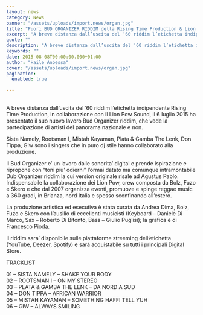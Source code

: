 ```yaml
---
layout: news
category: News
banner: "/assets/uploads/import.news/organ.jpg"
title: "Fuori BUD ORGANIZER RIDDIM della Rising Time Production & Lion Pow"
excerpt: "A breve distanza dall’uscita del ’60 riddim l’etichetta indipendente Rising Time Production, in collaborazione con il Lion Pow Sound, il 6 luglio 2015 ha presentato il suo nuovo lavoro Bud Organizer riddim, che vede la partecipazione di artisti del panorama nazionale e non. Sista Namely, Rootsman I, Mistah Kayaman, Plata & Gamba The Lenk, Don [&hellip"
quote: ""
description: "A breve distanza dall’uscita del ’60 riddim l’etichetta indipendente Rising Time Production, in collaborazione con il Lion Pow Sound, il 6 luglio 2015 ha presentato il suo nuovo lavoro Bud Organizer riddim, che vede la partecipazione di artisti del panorama nazionale e non. Sista Namely, Rootsman I, Mistah Kayaman, Plata & Gamba The Lenk, Don [&hellip"
keywords: ""
date: 2015-08-08T00:00:00.000+01:00
author: "Haile Anbessa"
cover: "/assets/uploads/import.news/organ.jpg"
pagination:
  enabled: true

---
```


[](https://hotmc.com/wp-content/uploads/2015/08/organ.jpg)  
A breve distanza dall’uscita del ’60 riddim l’etichetta indipendente Rising Time Production, in collaborazione con il Lion Pow Sound, il 6 luglio 2015 ha presentato il suo nuovo lavoro Bud Organizer riddim, che vede la partecipazione di artisti del panorama nazionale e non.

Sista Namely, Rootsman I, Mistah Kayaman, Plata & Gamba The Lenk, Don Tippa, Giw sono i singers che in puro dj stile hanno collaborato alla produzione.

Il Bud Organizer e’ un lavoro dalle sonorita’ digital e prende ispirazione e ripropone con “toni piu’ odierni” l’ormai datato ma comunque intramontabile Dub Organizer riddim la cui version originale risale ad Agustus Pablo.  
Indispensabile la collaborazione dei Lion Pow, crew composta da Bolz, Fuzo e Skero e che dal 2007 organizza eventi, promuove e spinge reggae music a 360 gradi, in Brianza, nord Italia e spesso sconfinando all’estero.

La produzione artistica ed esecutiva è stata curata da Andrea Dima, Bolz, Fuzo e Skero con l’ausilio di eccellenti musicisti (Keyboard – Daniele Di Marco, Sax – Roberto Di Bitonto, Bass – Giulio Puglisi); la grafica è di Francesco Pioda.

Il riddim sara’ disponibile sulle piattaforme streeming dell’etichetta (YouTube, Deezer, Spotify) e sarà acquistabile su tutti i principali Digital Store.

TRACKLIST

01 – SISTA NAMELY – SHAKE YOUR BODY  
02 – ROOTSMAN I – ON MY STEREO  
03 – PLATA & GAMBA THE LENK – DA NORD A SUD  
04 – DON TIPPA – AFRICAN WARRIOR  
05 – MISTAH KAYAMAN – SOMETHING HAFFI TELL YUH  
06 – GIW – ALWAYS SMILING